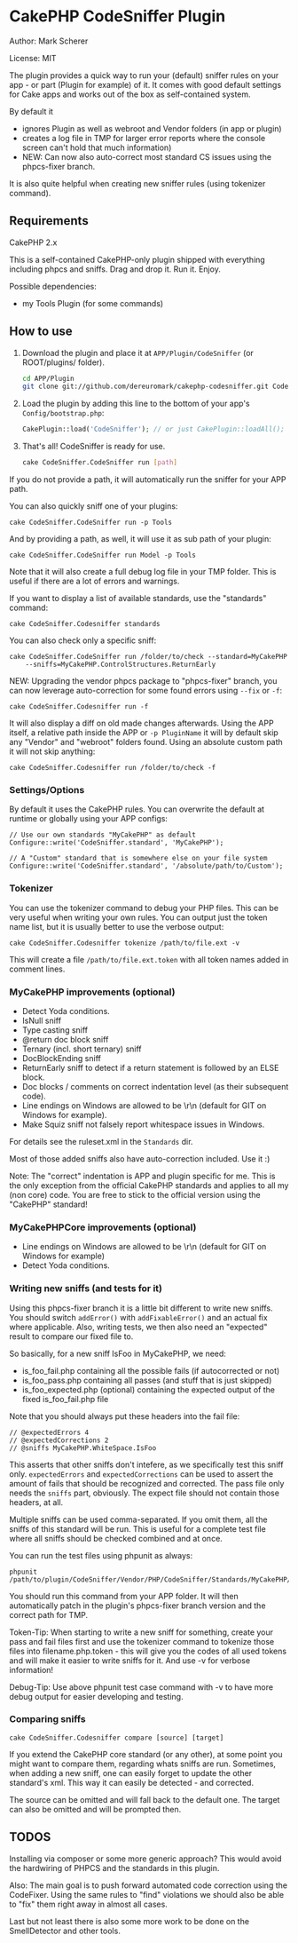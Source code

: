 # CakePHP CodeSniffer Plugin

Author: Mark Scherer

License: MIT

The plugin provides a quick way to run your (default) sniffer rules on your app - or part (Plugin for example) of it.
It comes with good default settings for Cake apps and works out of the box as self-contained system.

By default it
- ignores Plugin as well as webroot and Vendor folders (in app or plugin)
- creates a log file in TMP for larger error reports where the console screen can't hold that much information)
- NEW: Can now also auto-correct most standard CS issues using the phpcs-fixer branch.

It is also quite helpful when creating new sniffer rules (using tokenizer command).


## Requirements

CakePHP 2.x

This is a self-contained CakePHP-only plugin shipped with everything including phpcs and sniffs.
Drag and drop it. Run it. Enjoy.

Possible dependencies:

- my Tools Plugin (for some commands)

## How to use

1. Download the plugin and place it at `APP/Plugin/CodeSniffer` (or ROOT/plugins/ folder).

   ```bash
   cd APP/Plugin
   git clone git://github.com/dereuromark/cakephp-codesniffer.git CodeSniffer
   ```

2. Load the plugin by adding this line to the bottom of your app's `Config/bootstrap.php`:

   ```php
   CakePlugin::load('CodeSniffer'); // or just CakePlugin::loadAll();
   ```

3. That's all! CodeSniffer is ready for use.

   ```bash
   cake CodeSniffer.CodeSniffer run [path]
   ```

If you do not provide a path, it will automatically run the sniffer for your APP path.

You can also quickly sniff one of your plugins:

	cake CodeSniffer.CodeSniffer run -p Tools

And by providing a path, as well, it will use it as sub path of your plugin:

	cake CodeSniffer.CodeSniffer run Model -p Tools

Note that it will also create a full debug log file in your TMP folder. This is useful if there are a lot
of errors and warnings.

If you want to display a list of available standards, use the "standards" command:

	cake CodeSniffer.Codesniffer standards

You can also check only a specific sniff:

	cake CodeSniffer.CodeSniffer run /folder/to/check --standard=MyCakePHP
		--sniffs=MyCakePHP.ControlStructures.ReturnEarly

NEW: Upgrading the vendor phpcs package to "phpcs-fixer" branch, you can now leverage auto-correction
for some found errors using `--fix` or `-f`:

	cake CodeSniffer.Codesniffer run -f

It will also display a diff on old made changes afterwards.
Using the APP itself, a relative path inside the APP or `-p PluginName` it will by default skip any "Vendor"
and "webroot" folders found. Using an absolute custom path it will not skip anything:

	cake CodeSniffer.Codesniffer run /folder/to/check -f

### Settings/Options

By default it uses the CakePHP rules.
You can overwrite the default at runtime or globally using your APP configs:

	// Use our own standards "MyCakePHP" as default
	Configure::write('CodeSniffer.standard', 'MyCakePHP');

	// A "Custom" standard that is somewhere else on your file system
	Configure::write('CodeSniffer.standard', '/absolute/path/to/Custom');

### Tokenizer

You can use the tokenizer command to debug your PHP files. This can be very useful when writing
your own rules. You can output just the token name list, but it is usually better to use the verbose
output:

	cake CodeSniffer.Codesniffer tokenize /path/to/file.ext -v

This will create a file `/path/to/file.ext.token` with all token names added in comment lines.

### MyCakePHP improvements (optional)

* Detect Yoda conditions.
* IsNull sniff
* Type casting sniff
* @return doc block sniff
* Ternary (incl. short ternary) sniff
* DocBlockEnding sniff
* ReturnEarly sniff to detect if a return statement is followed by an ELSE block.
* Doc blocks / comments on correct indentation level (as their subsequent code).
* Line endings on Windows are allowed to be \r\n (default for GIT on Windows for example).
* Make Squiz sniff not falsely report whitespace issues in Windows.

For details see the ruleset.xml in the `Standards` dir.

Most of those added sniffs also have auto-correction included. Use it :)

Note: The "correct" indentation is APP and plugin specific for me. This is the only exception from the official CakePHP
standards and applies to all my (non core) code.
You are free to stick to the official version using the "CakePHP" standard!

### MyCakePHPCore improvements (optional)

* Line endings on Windows are allowed to be \r\n (default for GIT on Windows for example)
* Detect Yoda conditions.

### Writing new sniffs (and tests for it)

Using this phpcs-fixer branch it is a little bit different to write new sniffs.
You should switch `addError()` with `addFixableError()` and an actual fix where applicable.
Also, writing tests, we then also need an "expected" result to compare our fixed file to.

So basically, for a new sniff IsFoo in MyCakePHP, we need:

* is_foo_fail.php containing all the possible fails (if autocorrected or not)
* is_foo_pass.php containing all passes (and stuff that is just skipped)
* is_foo_expected.php (optional) containing the expected output of the fixed is_foo_fail.php file

Note that you should always put these headers into the fail file:

	// @expectedErrors 4
	// @expectedCorrections 2
	// @sniffs MyCakePHP.WhiteSpace.IsFoo

This asserts that other sniffs don't intefere, as we specifically test this sniff only.
`expectedErrors` and `expectedCorrections` can be used to assert the amount of fails that should be recognized and corrected.
The pass file only needs the `sniffs` part, obviously. The expect file should not contain those headers, at all.

Multiple sniffs can be used comma-separated. If you omit them, all the sniffs of this standard will be run. This is useful for
a complete test file where all sniffs should be checked combined and at once.

You can run the test files using phpunit as always:

	phpunit /path/to/plugin/CodeSniffer/Vendor/PHP/CodeSniffer/Standards/MyCakePHP/tests/Tests/NameOfTest.php

You should run this command from your APP folder.
It will then automatically patch in the plugin's phpcs-fixer branch version and the correct path for TMP.

Token-Tip: When starting to write a new sniff for something, create your pass and fail files first and use
the tokenizer command to tokenize those files into filename.php.token - this will give you the codes
of all used tokens and will make it easier to write sniffs for it. And use -v for verbose information!

Debug-Tip: Use above phpunit test case command with -v to have more debug output for easier developing and testing.

### Comparing sniffs

	cake CodeSniffer.Codesniffer compare [source] [target]

If you extend the CakePHP core standard (or any other), at some point you might want to compare them, regarding
whats sniffs are run. Sometimes, when adding a new sniff, one can easily forget to update the other standard's xml.
This way it can easily be detected - and corrected.

The source can be omitted and will fall back to the default one. The target can also be omitted and will be prompted then.

## TODOS

Installing via composer or some more generic approach? This would avoid the hardwiring of PHPCS and the standards
in this plugin.

Also: The main goal is to push forward automated code correction using the CodeFixer.
Using the same rules to "find" violations we should also be able to "fix" them right away in almost all cases.

Last but not least there is also some more work to be done on the SmellDetector and other tools.